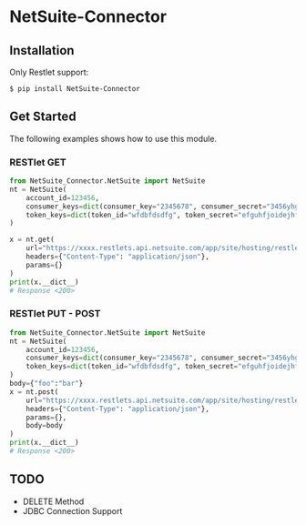 # NetSuite-Connector

## Installation

Only Restlet support:

    $ pip install NetSuite-Connector
## Get Started
The following examples shows how to use this module.

### RESTlet GET
```python
from NetSuite_Connector.NetSuite import NetSuite
nt = NetSuite(
    account_id=123456,
    consumer_keys=dict(consumer_key="2345678", consumer_secret="3456yhg"),
    token_keys=dict(token_id="wfdbfdsdfg", token_secret="efguhfjoidejhfije"),
)

x = nt.get(
    url="https://xxxx.restlets.api.netsuite.com/app/site/hosting/restlet.nl?script=xxxx&deploy=xxxx",
    headers={"Content-Type": "application/json"},
    params={}
)
print(x.__dict__)
# Response <200>
```
### RESTlet PUT - POST
```python
from NetSuite_Connector.NetSuite import NetSuite
nt = NetSuite(
    account_id=123456,
    consumer_keys=dict(consumer_key="2345678", consumer_secret="3456yhg"),
    token_keys=dict(token_id="wfdbfdsdfg", token_secret="efguhfjoidejhfije"),
)
body={"foo":"bar"}
x = nt.post(
    url="https://xxxx.restlets.api.netsuite.com/app/site/hosting/restlet.nl?script=xxxx&deploy=xxxx",
    headers={"Content-Type": "application/json"},
    params={},
    body=body
)
print(x.__dict__)
# Response <200>
```
## TODO
- DELETE Method
- JDBC Connection Support